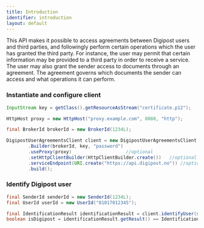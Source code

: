 ```yaml
---
title: Introduction
identifier: introduction
layout: default
---
```


This API makes it possible to access agreements between Digipost users and third parties, and followingly perform certain operations which the user has granted the third party.
For instance, the user may permit that certain information may be provided to a third party in order to receive a service.  The user may also grant the sender access to documents
through an agreement. The agreement governs which documents the sender can access and what operations it can perform.


### Instantiate and configure client

```java
InputStream key = getClass().getResourceAsStream("certificate.p12");

HttpHost proxy = new HttpHost("proxy.example.com", 8080, "http");

final BrokerId brokerId = new BrokerId(1234L);

DigipostUserAgreementsClient client = new DigipostUserAgreementsClient
		.Builder(brokerId, key, "password")
		.useProxy(proxy) 					//optional
		.setHttpClientBuilder(HttpClientBuilder.create())	//optional
		.serviceEndpoint(URI.create("https://api.digipost.no")) //optional
		.build();
```

### Identify Digipost user

```java
final SenderId senderId = new SenderId(1234L);
final UserId userId = new UserId("01017012345");

final IdentificationResult identificationResult = client.identifyUser(senderId, userId);
boolean isDigipost = identificationResult.getResult() == IdentificationResultCode.DIGIPOST;
```

